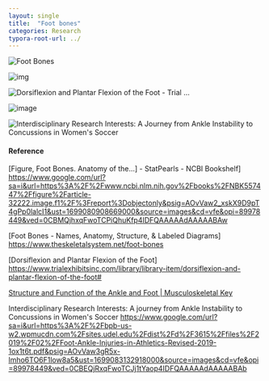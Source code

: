 ```yaml
---
layout: single
title:  "Foot bones"
categories: Research
typora-root-url: ../
---
```


![Foot Bones](https://www.ncbi.nlm.nih.gov/books/NBK557447/bin/footBones.jpg)

![img](https://www.theskeletalsystem.net/wp-content/uploads/2022/10/Foot-Bones-Labeled-Diagram.jpg)

![Dorsiflexion and Plantar Flexion of the Foot - Trial ...](https://cdn.trialex.com/library_media/production/b071cfa81605a94ad80cfa2bbc747448/c/FA_C_0092-library_medium.jpg)

![image](https://musculoskeletalkey.com/wp-content/uploads/2016/12/B9780323089449000113_f011-001-9780323089449.jpg)

![Interdisciplinary Research Interests: A Journey from Ankle Instability to  Concussions in Women's Soccer](https://encrypted-tbn0.gstatic.com/images?q=tbn:ANd9GcTTreN2KyVmFfA3ZUPP_q226FnPWthgt2VZuQ&usqp=CAU)

#### Reference

[Figure, Foot Bones. Anatomy of the...\] - StatPearls - NCBI Bookshelf]
https://www.google.com/url?sa=i&url=https%3A%2F%2Fwww.ncbi.nlm.nih.gov%2Fbooks%2FNBK557447%2Ffigure%2Farticle-32222.image.f1%2F%3Freport%3Dobjectonly&psig=AOvVaw2_xskX9D9pT4gPp0lalcI1&ust=1699080908669000&source=images&cd=vfe&opi=89978449&ved=0CBMQjhxqFwoTCPiQhuKfp4IDFQAAAAAdAAAAABAw

[Foot Bones - Names, Anatomy, Structure, & Labeled Diagrams]
https://www.theskeletalsystem.net/foot-bones

[Dorsiflexion and Plantar Flexion of the Foot]
https://www.trialexhibitsinc.com/library/library-item/dorsiflexion-and-plantar-flexion-of-the-foot#

[Structure and Function of the Ankle and Foot | Musculoskeletal Key](https://musculoskeletalkey.com/structure-and-function-of-the-ankle-and-foot/)

Interdisciplinary Research Interests: A journey from Ankle Instability to Concussions in Women's Soccer
https://www.google.com/url?sa=i&url=https%3A%2F%2Fbpb-us-w2.wpmucdn.com%2Fsites.udel.edu%2Fdist%2Fd%2F3615%2Ffiles%2F2019%2F02%2FFoot-Ankle-Injuries-in-Athletics-Revised-2019-1ox1t6t.pdf&psig=AOvVaw3gR5x-lmho6TO6F1low8a5&ust=1699083132918000&source=images&cd=vfe&opi=89978449&ved=0CBEQjRxqFwoTCJj1tYaop4IDFQAAAAAdAAAAABAb